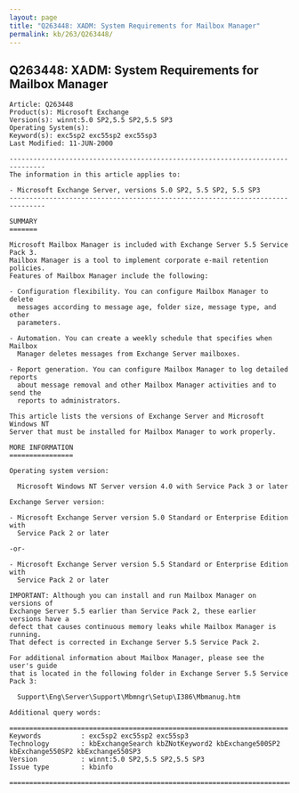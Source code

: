 ```yaml
---
layout: page
title: "Q263448: XADM: System Requirements for Mailbox Manager"
permalink: kb/263/Q263448/
---
```


## Q263448: XADM: System Requirements for Mailbox Manager

	Article: Q263448
	Product(s): Microsoft Exchange
	Version(s): winnt:5.0 SP2,5.5 SP2,5.5 SP3
	Operating System(s): 
	Keyword(s): exc5sp2 exc55sp2 exc55sp3
	Last Modified: 11-JUN-2000
	
	-------------------------------------------------------------------------------
	The information in this article applies to:
	
	- Microsoft Exchange Server, versions 5.0 SP2, 5.5 SP2, 5.5 SP3 
	-------------------------------------------------------------------------------
	
	SUMMARY
	=======
	
	Microsoft Mailbox Manager is included with Exchange Server 5.5 Service Pack 3.
	Mailbox Manager is a tool to implement corporate e-mail retention policies.
	Features of Mailbox Manager include the following:
	
	- Configuration flexibility. You can configure Mailbox Manager to delete
	  messages according to message age, folder size, message type, and other
	  parameters.
	
	- Automation. You can create a weekly schedule that specifies when Mailbox
	  Manager deletes messages from Exchange Server mailboxes.
	
	- Report generation. You can configure Mailbox Manager to log detailed reports
	  about message removal and other Mailbox Manager activities and to send the
	  reports to administrators.
	
	This article lists the versions of Exchange Server and Microsoft Windows NT
	Server that must be installed for Mailbox Manager to work properly.
	
	MORE INFORMATION
	================
	
	Operating system version:
	
	  Microsoft Windows NT Server version 4.0 with Service Pack 3 or later
	
	Exchange Server version:
	
	- Microsoft Exchange Server version 5.0 Standard or Enterprise Edition with
	  Service Pack 2 or later
	
	-or-
	
	- Microsoft Exchange Server version 5.5 Standard or Enterprise Edition with
	  Service Pack 2 or later
	
	IMPORTANT: Although you can install and run Mailbox Manager on versions of
	Exchange Server 5.5 earlier than Service Pack 2, these earlier versions have a
	defect that causes continuous memory leaks while Mailbox Manager is running.
	That defect is corrected in Exchange Server 5.5 Service Pack 2.
	
	For additional information about Mailbox Manager, please see the user's guide
	that is located in the following folder in Exchange Server 5.5 Service Pack 3:
	
	  Support\Eng\Server\Support\Mbmngr\Setup\I386\Mbmanug.htm
	
	Additional query words:
	
	======================================================================
	Keywords          : exc5sp2 exc55sp2 exc55sp3 
	Technology        : kbExchangeSearch kbZNotKeyword2 kbExchange500SP2 kbExchange550SP2 kbExchange550SP3
	Version           : winnt:5.0 SP2,5.5 SP2,5.5 SP3
	Issue type        : kbinfo
	
	=============================================================================
	

